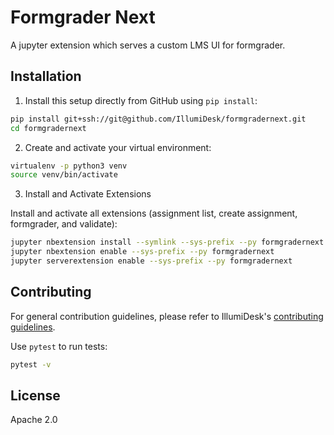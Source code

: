 # Formgrader Next

A jupyter extension which serves a custom LMS UI for formgrader.

## Installation

1. Install this setup directly from GitHub using `pip install`:

```bash
pip install git+ssh://git@github.com/IllumiDesk/formgradernext.git
cd formgradernext
```

2. Create and activate your virtual environment:

```bash
virtualenv -p python3 venv
source venv/bin/activate
```

3. Install and Activate Extensions

Install and activate all extensions (assignment list, create assignment, formgrader, and validate):

```bash
jupyter nbextension install --symlink --sys-prefix --py formgradernext --overwrite
jupyter nbextension enable --sys-prefix --py formgradernext
jupyter serverextension enable --sys-prefix --py formgradernext
```

## Contributing

For general contribution guidelines, please refer to IllumiDesk's [contributing guidelines](https://github.com/IllumiDesk/illumidesk/blob/main/CONTRIBUTING.md).

Use `pytest` to run tests:

```bash
pytest -v
```

## License

Apache 2.0
